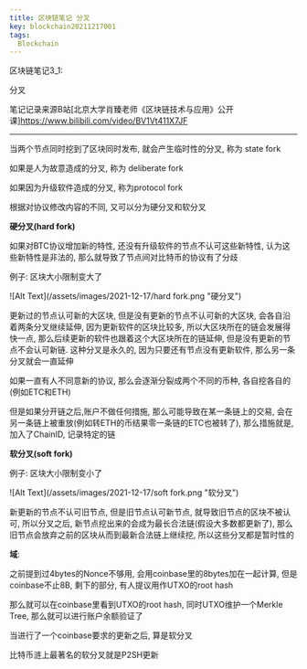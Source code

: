 ```yaml
---
title: 区块链笔记 分叉
key: blockchain20211217001
tags:
  Blockchain
---
```


区块链笔记3_1:

分叉

笔记记录来源B站[北京大学肖臻老师《区块链技术与应用》公开课]https://www.bilibili.com/video/BV1Vt411X7JF

<!--more-->

---

当两个节点同时挖到了区块同时发布, 就会产生临时性的分叉, 称为 state fork

如果是人为故意造成的分叉, 称为 deliberate fork

如果因为升级软件造成的分叉, 称为protocol fork

根据对协议修改内容的不同, 又可以分为硬分叉和软分叉

**硬分叉(hard fork)**

如果对BTC协议增加新的特性, 还没有升级软件的节点不认可这些新特性, 认为这些新特性是非法的, 那么就导致了节点间对比特币的协议有了分歧

例子: 区块大小限制变大了

![Alt Text](/assets/images/2021-12-17/hard fork.png "硬分叉")

更新过的节点认可新的大区块, 但是没有更新的节点不认可新的大区块, 会各自沿着两条分叉继续延伸, 因为更新软件的区块比较多, 所以大区块所在的链会发展得快一点, 那么后续更新的软件也跟着这个大区块所在的链延伸, 但是没有更新的节点不会认可新链. 这种分叉是永久的, 因为只要还有节点没有更新软件, 那么另一条分叉就会一直延伸

如果一直有人不同意新的协议, 那么会逐渐分裂成两个不同的币种, 各自挖各自的(例如ETC和ETH)

但是如果分开链之后,账户不做任何措施, 那么可能导致在某一条链上的交易, 会在另一条链上被重放(例如转ETH的币结果零一条链的ETC也被转了), 那么措施就是, 加入了ChainID, 记录特定的链

**软分叉(soft fork)**

例子: 区块大小限制变小了

![Alt Text](/assets/images/2021-12-17/soft fork.png "软分叉")

新更新的节点不认可旧节点, 但是旧节点认可新节点, 就导致旧节点的区块不被认可, 所以分叉之后, 新节点挖出来的会成为最长合法链(假设大多数都更新了), 那么旧节点会放弃之前的区块从而到最新合法链上继续挖, 所以这些分叉都是暂时性的

**域**:

之前提到过4bytes的Nonce不够用, 会用coinbase里的8bytes加在一起计算, 但是coinbase不止8B, 剩下的部分, 有人提议用作UTXO的root hash

那么就可以在coinbase里看到UTXO的root hash, 同时UTXO维护一个Merkle Tree, 那么就可以进行账户余额验证了

当进行了一个coinbase要求的更新之后, 算是软分叉

比特币涟上最著名的软分叉就是P2SH更新